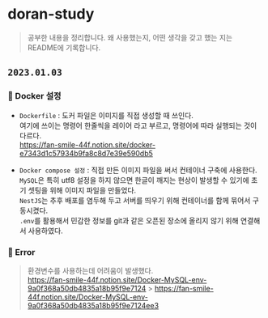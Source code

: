 # doran-study

> 공부한 내용을 정리합니다. 왜 사용했는지, 어떤 생각을 갖고 했는 지는 README에 기록합니다.


## `2023.01.03`

### 🐋 Docker 설정

- `Dockerfile`
  : 도커 파일은 이미지를 직접 생성할 때 쓰인다.  
  여기에 쓰이는 명령어 한줄씩을 레이어 라고 부르고, 명령어에 따라 실행되는 것이 다르다.  
  https://fan-smile-44f.notion.site/docker-e7343d1c57934b9fa8c8d7e39e590db5

- `Docker compose 설정`
  : 직접 만든 이미지 파일을 써서 컨테이너 구축에 사용한다.  
  `MySQL`은 특히 utf8 설정을 하지 않으면 한글이 깨지는 현상이 발생할 수 있기에 초기 셋팅을 위해 이미지 파일을 만들었다.  
  `NestJS`는 추후 배포를 염두해 두고 서버를 띄우기 위해 컨테이너를 함께 묶어서 구동시켰다.  
  `.env`를 활용해서 민감한 정보를 git과 같은 오픈된 장소에 올리지 않기 위해 연결해서 사용하였다.

### 🚨 Error

> 환경변수를 사용하는데 어려움이 발생했다.  
> https://fan-smile-44f.notion.site/Docker-MySQL-env-9a0f368a50db4835a18b95f9e7124 > https://fan-smile-44f.notion.site/Docker-MySQL-env-9a0f368a50db4835a18b95f9e7124ee3
